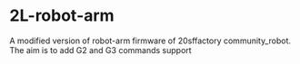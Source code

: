 # 2L-robot-arm
A modified version of robot-arm firmware of 20sffactory community_robot. The aim is to add G2 and G3 commands support
